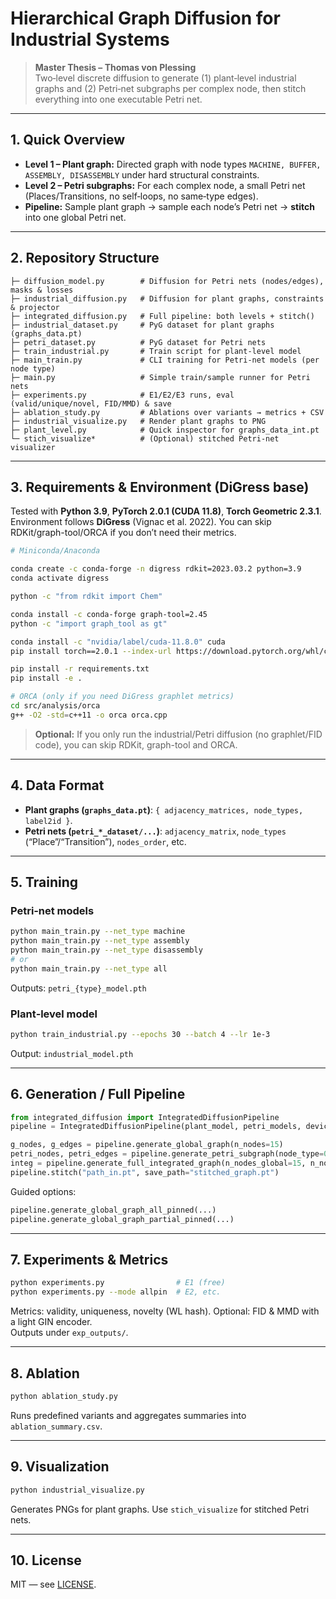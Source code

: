 # Hierarchical Graph Diffusion for Industrial Systems

> **Master Thesis – Thomas von Plessing**  
> Two‑level discrete diffusion to generate (1) plant‑level industrial graphs and (2) Petri‑net subgraphs per complex node, then stitch everything into one executable Petri net.

---

## 1. Quick Overview
- **Level 1 – Plant graph:** Directed graph with node types `MACHINE, BUFFER, ASSEMBLY, DISASSEMBLY` under hard structural constraints.  
- **Level 2 – Petri subgraphs:** For each complex node, a small Petri net (Places/Transitions, no self‑loops, no same‑type edges).  
- **Pipeline:** Sample plant graph → sample each node’s Petri net → **stitch** into one global Petri net.

---

## 2. Repository Structure
```
├─ diffusion_model.py        # Diffusion for Petri nets (nodes/edges), masks & losses
├─ industrial_diffusion.py   # Diffusion for plant graphs, constraints & projector
├─ integrated_diffusion.py   # Full pipeline: both levels + stitch()
├─ industrial_dataset.py     # PyG dataset for plant graphs (graphs_data.pt)
├─ petri_dataset.py          # PyG dataset for Petri nets
├─ train_industrial.py       # Train script for plant-level model
├─ main_train.py             # CLI training for Petri-net models (per node type)
├─ main.py                   # Simple train/sample runner for Petri nets
├─ experiments.py            # E1/E2/E3 runs, eval (valid/unique/novel, FID/MMD) & save
├─ ablation_study.py         # Ablations over variants → metrics + CSV
├─ industrial_visualize.py   # Render plant graphs to PNG
├─ plant_level.py            # Quick inspector for graphs_data_int.pt
└─ stich_visualize*          # (Optional) stitched Petri-net visualizer
```

---

## 3. Requirements & Environment (DiGress base)
Tested with **Python 3.9**, **PyTorch 2.0.1 (CUDA 11.8)**, **Torch Geometric 2.3.1**.  
Environment follows **DiGress** (Vignac et al. 2022). You can skip RDKit/graph-tool/ORCA if you don’t need their metrics.

```bash
# Miniconda/Anaconda

conda create -c conda-forge -n digress rdkit=2023.03.2 python=3.9
conda activate digress

python -c "from rdkit import Chem"

conda install -c conda-forge graph-tool=2.45
python -c "import graph_tool as gt"

conda install -c "nvidia/label/cuda-11.8.0" cuda
pip install torch==2.0.1 --index-url https://download.pytorch.org/whl/cu118

pip install -r requirements.txt
pip install -e .

# ORCA (only if you need DiGress graphlet metrics)
cd src/analysis/orca
g++ -O2 -std=c++11 -o orca orca.cpp
```

> **Optional:** If you only run the industrial/Petri diffusion (no graphlet/FID code), you can skip RDKit, graph-tool and ORCA.

---

## 4. Data Format
- **Plant graphs (`graphs_data.pt`)**: `{ adjacency_matrices, node_types, label2id }`.  
- **Petri nets (`petri_*_dataset/...`)**: `adjacency_matrix`, `node_types` (“Place”/“Transition”), `nodes_order`, etc.

---

## 5. Training
### Petri‑net models
```bash
python main_train.py --net_type machine
python main_train.py --net_type assembly
python main_train.py --net_type disassembly
# or
python main_train.py --net_type all
```
Outputs: `petri_{type}_model.pth`

### Plant‑level model
```bash
python train_industrial.py --epochs 30 --batch 4 --lr 1e-3
```
Output: `industrial_model.pth`

---

## 6. Generation / Full Pipeline
```python
from integrated_diffusion import IntegratedDiffusionPipeline
pipeline = IntegratedDiffusionPipeline(plant_model, petri_models, device)

g_nodes, g_edges = pipeline.generate_global_graph(n_nodes=15)
petri_nodes, petri_edges = pipeline.generate_petri_subgraph(node_type=0, n_nodes_petri=8)
integ = pipeline.generate_full_integrated_graph(n_nodes_global=15, n_nodes_petri=8)
pipeline.stitch("path_in.pt", save_path="stitched_graph.pt")
```
Guided options:
```python
pipeline.generate_global_graph_all_pinned(...)
pipeline.generate_global_graph_partial_pinned(...)
```

---

## 7. Experiments & Metrics
```bash
python experiments.py                # E1 (free)
python experiments.py --mode allpin  # E2, etc.
```
Metrics: validity, uniqueness, novelty (WL hash). Optional: FID & MMD with a light GIN encoder.  
Outputs under `exp_outputs/`.

---

## 8. Ablation
```bash
python ablation_study.py
```
Runs predefined variants and aggregates summaries into `ablation_summary.csv`.

---

## 9. Visualization
```bash
python industrial_visualize.py
```
Generates PNGs for plant graphs. Use `stich_visualize` for stitched Petri nets.

---


## 10. License
MIT — see [LICENSE](LICENSE).


